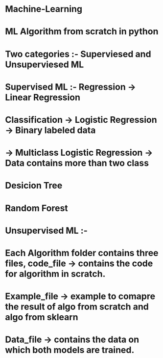 # Machine-Learning
# ML Algorithm from scratch in python
# Two categories :- Superviesed and Unsuperviesed ML
# Supervised ML :- Regression -> Linear Regression
#                  Classification -> Logistic Regression -> Binary labeled data
#                                 -> Multiclass Logistic Regression -> Data contains more than two class
#                  Desicion Tree
#                  Random Forest
# Unsupervised ML :-

# Each Algorithm folder contains three files, code_file -> contains the code for algorithm in scratch.
#                                             Example_file -> example to comapre the result of algo from scratch and algo from sklearn
#                                             Data_file -> contains the data on which both models are trained.
